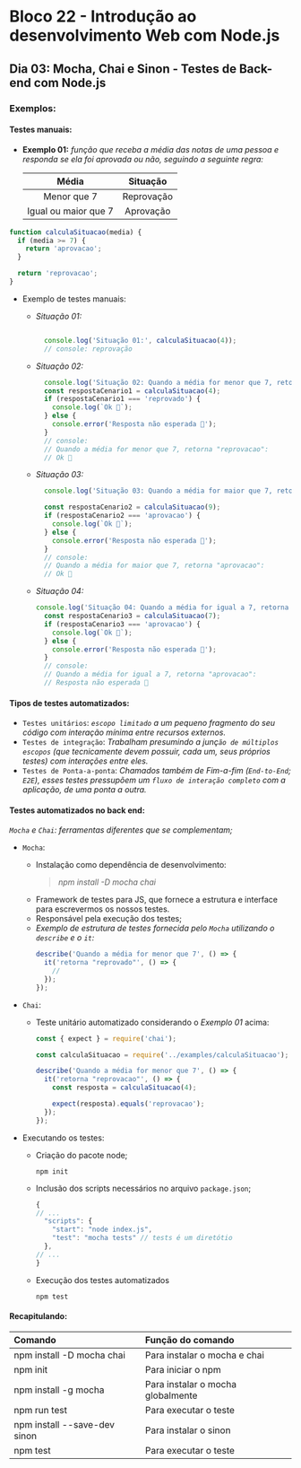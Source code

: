 # Bloco 22 - Introdução ao desenvolvimento Web com Node.js
## Dia 03: Mocha, Chai e Sinon - Testes de Back-end com Node.js
### Exemplos:

#### Testes manuais:

* **Exemplo 01:** *função que receba a média das notas de uma pessoa e responda se ela foi aprovada ou não, seguindo a seguinte regra:*

    |Média	               | Situação    |
    |:--------------------:|:-----------:|
    | Menor que 7          |	Reprovação |
    | Igual ou maior que 7 |	Aprovação  |

~~~javascript
function calculaSituacao(media) {
  if (media >= 7) {
    return 'aprovacao';
  }

  return 'reprovacao';
}
~~~

* Exemplo de testes manuais:
  * *Situação 01:*
    ~~~javascript

      console.log('Situação 01:', calculaSituacao(4));
      // console: reprovação
    ~~~

  * *Situação 02:*
    ~~~javascript
      console.log('Situação 02: Quando a média for menor que 7, retorna "reprovacao":');
      const respostaCenario1 = calculaSituacao(4);
      if (respostaCenario1 === 'reprovado') {
        console.log(`Ok 🚀`);
      } else {
        console.error('Resposta não esperada 🚨');
      }
      // console:
      // Quando a média for menor que 7, retorna "reprovacao":
      // Ok 🚀
    ~~~

  * *Situação 03:*
    ~~~javascript
      console.log('Situação 03: Quando a média for maior que 7, retorna "aprovacao":');

      const respostaCenario2 = calculaSituacao(9);
      if (respostaCenario2 === 'aprovacao') {
        console.log(`Ok 🚀`);
      } else {
        console.error('Resposta não esperada 🚨');
      }
      // console:
      // Quando a média for maior que 7, retorna "aprovacao":
      // Ok 🚀
    ~~~

  * *Situação 04:*
    ~~~javascript
    console.log('Situação 04: Quando a média for igual a 7, retorna "aprovacao":');
      const respostaCenario3 = calculaSituacao(7);
      if (respostaCenario3 === 'aprovacao') {
        console.log(`Ok 🚀`);
      } else {
        console.error('Resposta não esperada 🚨');
      }
      // console:
      // Quando a média for igual a 7, retorna "aprovacao":
      // Resposta não esperada 🚨
    ~~~

#### Tipos de testes automatizados:
* `Testes unitários`: *`escopo limitado` a um pequeno fragmento do seu código com interação mínima entre recursos externos.*
* `Testes de integração`: *Trabalham presumindo a junç`ão de múltiplos escopos` (que tecnicamente devem possuir, cada um, seus próprios testes) com interações entre eles.*
* `Testes de Ponta-a-ponta`: *Chamados também de Fim-a-fim (`End-to-End`; `E2E`), esses testes pressupõem um `fluxo de interação completo` com a aplicação, de uma ponta a outra.*

#### Testes automatizados no back end:

*`Mocha` e `Chai`: ferramentas diferentes que se complementam;*

* `Mocha`:
  * Instalação como dependência de desenvolvimento:
    > *npm install -D mocha chai*
  * Framework de testes para JS, que fornece a estrutura e interface para escrevermos os nossos testes.
  * Responsável pela execução dos testes;
  * *Exemplo de estrutura de testes fornecida pelo `Mocha` utilizando o `describe` e o `it`:*
    ~~~javascript
    describe('Quando a média for menor que 7', () => {
      it('retorna "reprovado"', () => {
        //
      });
    });
    ~~~

* `Chai`:
  * Teste unitário automatizado considerando o *Exemplo 01* acima:

    ~~~javascript
    const { expect } = require('chai');

    const calculaSituacao = require('../examples/calculaSituacao');

    describe('Quando a média for menor que 7', () => {
      it('retorna "reprovacao"', () => {
        const resposta = calculaSituacao(4);

        expect(resposta).equals('reprovacao');
      });
    });
    ~~~

* Executando os testes:
  * Criação do pacote node;
    ~~~shell
    npm init
    ~~~

  * Inclusão dos scripts necessários no arquivo `package.json`;
    ~~~javascript
    {
    // ...
      "scripts": {
        "start": "node index.js",
        "test": "mocha tests" // tests é um diretótio
      },
    // ...
    }
    ~~~

  * Execução dos testes automatizados
    ~~~shell
    npm test
    ~~~

#### Recapitulando:

|Comando                      |	Função do comando                  |
|:----------------------------|:-----------------------------------|
|npm install -D mocha chai	  | Para instalar o mocha e chai       |
|npm init                     |	Para iniciar o npm                 |
|npm install -g mocha	        | Para instalar o mocha globalmente  |
|npm run test	                | Para executar o teste              |
|npm install --save-dev sinon	| Para instalar o sinon              |
|npm test	                    | Para executar o teste              |
